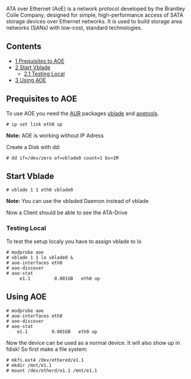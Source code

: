 ATA over Ethernet (AoE) is a network protocol developed by the Brantley Coile Company, designed for simple, high-performance access of SATA storage devices over Ethernet networks. It is used to build storage area networks (SANs) with low-cost, standard technologies.

## Contents

*   [1 Prequisites to AOE](#Prequisites_to_AOE)
*   [2 Start Vblade](#Start_Vblade)
    *   [2.1 Testing Local](#Testing_Local)
*   [3 Using AOE](#Using_AOE)

## Prequisites to AOE

To use AOE you need the [AUR](/index.php/AUR "AUR") packages [vblade](https://aur.archlinux.org/packages/vblade/) and [aoetools](https://aur.archlinux.org/packages/aoetools/).

```
# ip set link eth0 up

```

**Note:** AOE is working without IP Adress

Create a Disk with dd:

```
# dd if=/dev/zero of=vblade0 count=1 bs=1M

```

## Start Vblade

```
# vblade 1 1 eth0 vblade0 

```

**Note:** You can use the vbladed Daemon instead of vblade

Now a Client should be able to see the ATA-Drive

### Testing Local

To test the setup localy you have to assign vblade to lo

```
# modprobe aoe
# vblade 1 1 lo vblade0 &
# aoe-interfaces eth0
# aoe-discover
# aoe-stat
     e1.1         0.001GB   eth0 up

```

## Using AOE

```
# modprobe aoe
# aoe-interfaces eth0
# aoe-discover
# aoe-stat
    e1.1         0.001GB   eth0 up

```

Now the device can be used as a normal device. It will also show up in fdisk! So first make a file system:

```
# mkfs.ext4 /dev/ethered/e1.1
# mkdir /mnt/e1.1
# mount /dev/etherd/e1.1 /mnt/e1.1

```